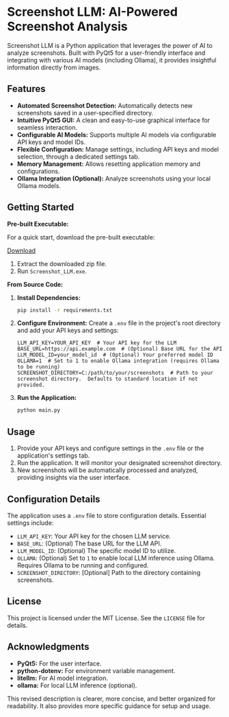 # Screenshot LLM: AI-Powered Screenshot Analysis

Screenshot LLM is a Python application that leverages the power of AI to analyze screenshots.  Built with PyQt5 for a user-friendly interface and integrating with various AI models (including Ollama), it provides insightful information directly from images.

## Features

* **Automated Screenshot Detection:** Automatically detects new screenshots saved in a user-specified directory.
* **Intuitive PyQt5 GUI:**  A clean and easy-to-use graphical interface for seamless interaction.
* **Configurable AI Models:** Supports multiple AI models via configurable API keys and model IDs.
* **Flexible Configuration:**  Manage settings, including API keys and model selection, through a dedicated settings tab.
* **Memory Management:**  Allows resetting application memory and configurations.
* **Ollama Integration (Optional):**  Analyze screenshots using your local Ollama models.


## Getting Started

**Pre-built Executable:**

For a quick start, download the pre-built executable:

[Download](https://drive.google.com/file/d/1RTobs3usu4oucYrTiEIHWD84KjNASXWw/view?usp=sharing)

1. Extract the downloaded zip file.
2. Run `Screenshot_LLM.exe`.


**From Source Code:**

1. **Install Dependencies:**
   ```bash
   pip install -r requirements.txt
   ```

2. **Configure Environment:** Create a `.env` file in the project's root directory and add your API keys and settings:

   ```
   LLM_API_KEY=YOUR_API_KEY  # Your API key for the LLM
   BASE_URL=https://api.example.com  # (Optional) Base URL for the API
   LLM_MODEL_ID=your_model_id  # (Optional) Your preferred model ID
   OLLAMA=1  # Set to 1 to enable Ollama integration (requires Ollama to be running)
   SCREENSHOT_DIRECTORY=C:/path/to/your/screenshots  # Path to your screenshot directory.  Defaults to standard location if not provided.
   ```

3. **Run the Application:**

   ```bash
   python main.py
   ```

## Usage

1.  Provide your API keys and configure settings in the `.env` file or the application's settings tab.
2.  Run the application.  It will monitor your designated screenshot directory.
3.  New screenshots will be automatically processed and analyzed, providing insights via the user interface.


## Configuration Details

The application uses a `.env` file to store configuration details.  Essential settings include:

*   `LLM_API_KEY`: Your API key for the chosen LLM service.
*   `BASE_URL`: (Optional)  The base URL for the LLM API.
*   `LLM_MODEL_ID`: (Optional) The specific model ID to utilize.
*   `OLLAMA`: (Optional) Set to `1` to enable local LLM inference using Ollama.  Requires Ollama to be running and configured.
*   `SCREENSHOT_DIRECTORY`: [Optional] Path to the directory containing screenshots.


## License

This project is licensed under the MIT License.  See the `LICENSE` file for details.


## Acknowledgments

*   **PyQt5:** For the user interface.
*   **python-dotenv:** For environment variable management.
*   **litellm:** For AI model integration.
*   **ollama:** For local LLM inference (optional).


This revised description is clearer, more concise, and better organized for readability.  It also provides more specific guidance for setup and usage.
